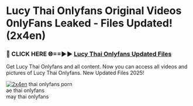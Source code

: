 # Lucy Thai Onlyfans Original Videos 0nlyFans Leaked - Files Updated! (2x4en)

<h3>🔴 CLICK HERE 🌐==►► <a href="https://tinyurl.com/x26r9saj" rel="nofollow">Lucy Thai Onlyfans Updated Files</a></h3>

Get Lucy Thai Onlyfans and all content. Now you can access all videos and pictures of Lucy Thai Onlyfans. New Updated Files 2025!

[![2x4en](https://i.imgur.com/LkgZPqh.gif)](https://tinyurl.com/x26r9saj)
thai onlyfans porn<br>
ae thai onlyfans<br>
may thai onlyfans